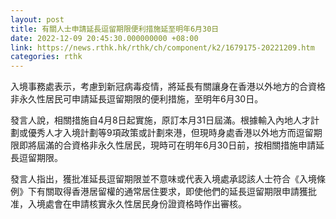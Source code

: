```yaml
---
layout: post
title: 有關人士申請延長逗留期限便利措施延至明年6月30日
date: 2022-12-09 20:45:30.000000000 +08:00
link: https://news.rthk.hk/rthk/ch/component/k2/1679175-20221209.htm
categories: rthk
---
```


入境事務處表示，考慮到新冠病毒疫情，將延長有關讓身在香港以外地方的合資格非永久性居民可申請延長逗留期限的便利措施，至明年6月30日。

發言人說，相關措施自4月8日起實施，原訂本月31日屆滿。根據輸入內地人才計劃或優秀人才入境計劃等9項政策或計劃來港，但現時身處香港以外地方而逗留期限即將屆滿的合資格非永久性居民，現時可在明年6月30日前，按相關措施申請延長逗留期限。

發言人指出，獲批准延長逗留期限並不意味或代表入境處承認該人士符合《入境條例》下有關取得香港居留權的通常居住要求，即使他們的延長逗留期限申請獲批准，入境處會在申請核實永久性居民身份證資格時作出審核。
